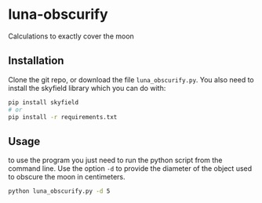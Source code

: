 # luna-obscurify
Calculations to exactly cover the moon


## Installation
Clone the git repo, or download the file `luna_obscurify.py`. You also need to install the skyfield library which you can 
do with:
```bash
pip install skyfield
# or
pip install -r requirements.txt
```

## Usage
to use the program you just need to run the python script from the command line. Use the option `-d` to provide the 
diameter of the object used to obscure the moon in centimeters.

```bash
python luna_obscurify.py -d 5
```